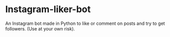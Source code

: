 # Instagram-liker-bot
An Instagram bot made in Python to like or comment on posts and try to get followers. (Use at your own risk).
